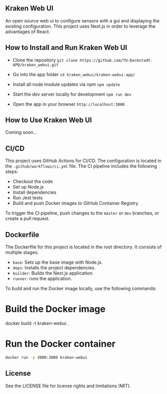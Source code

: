 ## Kraken Web UI

An open source web ui to configure sensors with a gui and displaying the existing configuration. This project uses Next.js in order to leverage the advantages of React.

## How to Install and Run Kraken Web UI

- Clone the repository
``git clone https://github.com/TU-Darmstadt-APQ/kraken_webui.git``

- Go into the app folder
``cd kraken_webui/kraken-webui-app/``

- Install all node module updates via npm
``npm update``

- Start the dev server locally for development
``npm run dev``

- Open the app in your browser
``http://localhost:3000``

## How to Use Kraken Web UI

Coming soon...

## CI/CD

This project uses GitHub Actions for CI/CD. The configuration is located in the `.github/workflows/ci.yml` file. The CI pipeline includes the following steps:
- Checkout the code
- Set up Node.js
- Install dependencies
- Run Jest tests
- Build and push Docker images to GitHub Container Registry

To trigger the CI pipeline, push changes to the `master` or `dev` branches, or create a pull request.

## Dockerfile

The Dockerfile for this project is located in the root directory. It consists of multiple stages:
- `base`: Sets up the base image with Node.js.
- `deps`: Installs the project dependencies.
- `builder`: Builds the Next.js application.
- `runner`: runs the application.

To build and run the Docker image locally, use the following commands:

# Build the Docker image
docker build -t kraken-webui .

# Run the Docker container
```bash
docker run -p 3000:3000 kraken-webui
```

## License

See the LICENSE file for license rights and limitations (MIT).